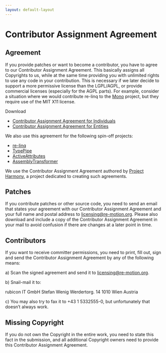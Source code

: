 ```yaml
---
layout: default-layout
---
```

# Contributor Assignment Agreement

## Agreement

If you provide patches or want to become a contributor, you have to agree to our Contributor Assignment Agreement. This basically assigns all Copyrights to us, while at the same time providing you with unlimited rights to use any code in your contribution. This is necessary if we later decide to support a more permissive license than the LGPL/AGPL, or provide commercial licenses (especially for the AGPL parts). For example, consider a situation where we would contribute re-linq to the [Mono](http://www.mono-project.com/) project, but they require use of the MIT X11 license.

Download

* [Contributor Assignment Agreement for Individuals](caa-individual.pdf)
* [Contributor Assignment Agreement for Entities](caa-entity.pdf)

We also use this agreement for the following spin-off projects:

* [re-linq](https://github.com/re-motion/Relinq)
* [TypePipe](https://github.com/re-motion/TypePipe)
* [ActiveAttributes](https://github.com/rubicon-oss/ActiveAttributes)
* [AssemblyTransformer](https://github.com/rubicon-oss/AssemblyTransformer)

We use the Contributor Assignment Agreement authored by [Project Harmony](http://www.harmonyagreements.org/), a project dedicated to creating such agreements.

## Patches

If you contribute patches or other source code, you need to send an email that states your agreement with our Contributor Assignment Agreement and your full name and postal address to [licensing@re-motion.org](mailto:licensing@re-motion.org). Please also download and include a copy of the Contributor Assignment Agreement in your mail to avoid confusion if there are changes at a later point in time.

## Contributors

If you want to receive committer permissions, you need to print, fill out, sign and send the Contributor Assignment Agreement by any of the following means:

a) Scan the signed agreement and send it to [licensing@re-motion.org](mailto:licensing@re-motion.org).

b) Snail-mail it to:

rubicon IT GmbH
Stefan Wenig
Werdertorg. 14
1010 Wien
Austria

c) You may also try to fax it to +43 1 5332555-0, but unfortunately that doesn’t always work.

## Missing Copyright

If you do not own the Copyright in the entire work, you need to state this fact in the submission, and all additional Copyright owners need to provide this Contributor Assignment Agreement.